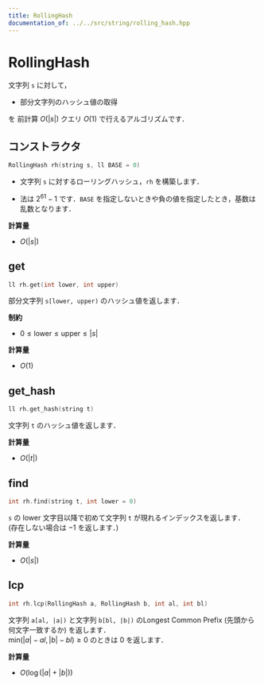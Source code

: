 ```yaml
---
title: RollingHash
documentation_of: ../../src/string/rolling_hash.hpp
---
```


# RollingHash

文字列 `s` に対して，

- 部分文字列のハッシュ値の取得

を 前計算 $O(|s|)$ クエリ $O(1)$ で行えるアルゴリズムです．

## コンストラクタ
```cpp
RollingHash rh(string s, ll BASE = 0)
```

- 文字列 `s` に対するローリングハッシュ，`rh` を構築します．

- 法は $2^{61} - 1$ です．`BASE` を指定しないときや負の値を指定したとき，基数は乱数となります．

**計算量**

- $O(|s|)$

## get
```cpp
ll rh.get(int lower, int upper)
```

部分文字列 `s[lower, upper)` のハッシュ値を返します．

**制約**

- $0 \leq \mathrm{lower} \leq \mathrm{upper} \leq |s|$

**計算量**

- $O(1)$

## get_hash

```cpp
ll rh.get_hash(string t)
```

文字列 `t` のハッシュ値を返します．

**計算量**

- $O(|t|)$

## find

```cpp
int rh.find(string t, int lower = 0)
```

`s` の $\mathrm{lower}$ 文字目以降で初めて文字列 `t` が現れるインデックスを返します．<br>
(存在しない場合は $-1$ を返します．)

**計算量**

- $O(|s|)$

## lcp

```cpp
int rh.lcp(RollingHash a, RollingHash b, int al, int bl)
```

文字列 `a[al, |a|)` と文字列 `b[bl, |b|)` のLongest Common Prefix (先頭から何文字一致するか) を返します．<br>
$\mathrm{min} (|a| - al, |b| - bl) \geq 0$ のときは $0$ を返します．

**計算量**

- $O(\log (|a| + |b|))$